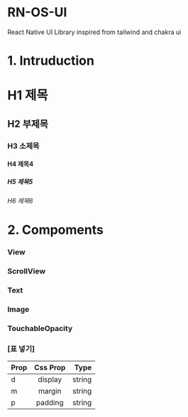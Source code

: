 # RN-OS-UI
React Native UI Library
inspired from tailwind and chakra ui


# 1. Intruduction
# H1 제목  
## H2 부제목
### H3 소제목
#### H4 제목4
##### H5 제목5
###### H6 제목6

# 2. Compoments
### View
### ScrollView
### Text
### Image
### TouchableOpacity


### [표 넣기]
|Prop|Css Prop|Type| 
|:---|:---:|---:| 
|d|display|string| 
|m|margin|string | number| 
|p|padding|string | number| 

